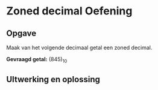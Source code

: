 # Zoned decimal Oefening

## Opgave

Maak van het volgende decimaal getal een zoned decimal.

**Gevraagd getal:** (845)<sub>10</sub>

## UItwerking en oplossing
